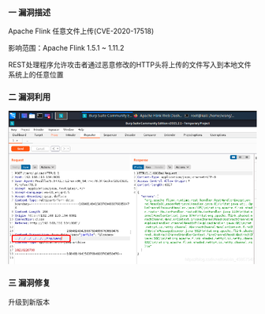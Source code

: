 ### 一 漏洞描述
Apache Flink 任意文件上传(CVE-2020-17518)

影响范围：Apache Flink 1.5.1 ~ 1.11.2

REST处理程序允许攻击者通过恶意修改的HTTP头将上传的文件写入到本地文件系统上的任意位置


### 二 漏洞利用
![img.png](img.png)

### 三 漏洞修复
升级到新版本
